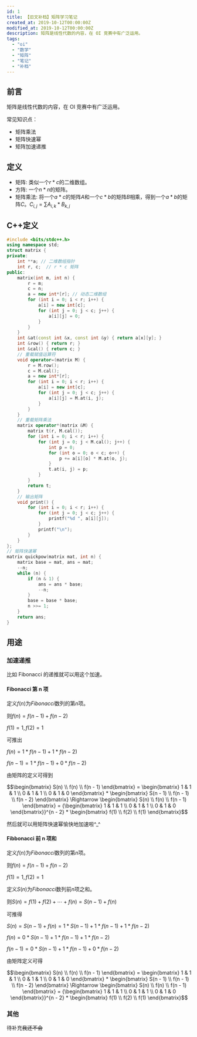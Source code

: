 ```yaml
---
id: 1
title: 【旧文补档】矩阵学习笔记
created_at: 2019-10-12T00:00:00Z
modified_at: 2019-10-12T00:00:00Z
description: 矩阵是线性代数的内容，在 OI 竞赛中有广泛运用。
tags:
  - "oi"
  - "数学"
  - "矩阵"
  - "笔记"
  - "补档"
---
```


## 前言

矩阵是线性代数的内容，在 OI 竞赛中有广泛运用。

常见知识点：

- 矩阵乘法
- 矩阵快速幂
- 矩阵加速递推

## 定义

- 矩阵: 类似一个$r * c$的二维数组。
- 方阵: 一个$n * n$的矩阵。
- 矩阵乘法: 将一个$a * c$的矩阵$A$和一个$c * b$的矩阵$B$相乘，得到一个$a * b$的矩阵$C$。$C_{i,j} = \sum{A_{i, k} * B_{k, j}}$

## C++定义

```cpp
#include <bits/stdc++.h>
using namespace std;
struct matrix {
private:
    int **a; // 二维数组指针
    int r, c;  // r * c 矩阵
public:
    matrix(int m, int n) {
        r = m;
        c = n;
        a = new int*[r]; // 动态二维数组
        for (int i = 0; i < r; i++) {
            a[i] = new int[c];
            for (int j = 0; j < c; j++) {
                a[i][j] = 0;
            }
        }
    }
    int &at(const int &x, const int &y) { return a[x][y]; }
    int &row() { return r; }
    int &cal() { return c; }
    // 重载赋值运算符
    void operator=(matrix M) {
        r = M.row();
        c = M.cal();
        a = new int*[r];
        for (int i = 0; i < r; i++) {
            a[i] = new int[c];
            for (int j = 0; j < c; j++) {
                a[i][j] = M.at(i, j);
            }
        }
    }
    // 重载矩阵乘法
    matrix operator*(matrix &M) {
        matrix t(r, M.cal());
        for (int i = 0; i < r; i++) {
            for (int j = 0; j < M.cal(); j++) {
                int p = 0;
                for (int o = 0; o < c; o++) {
                    p += a[i][o] * M.at(o, j);
                }
                t.at(i, j) = p;
            }
        }
        return t;
    }
    // 输出矩阵
    void print() {
        for (int i = 0; i < r; i++) {
            for (int j = 0; j < c; j++) {
                printf("%d ", a[i][j]);
            }
            printf("\n");
        }
    }
};
// 矩阵快速幂
matrix quickpow(matrix mat, int n) {
    matrix base = mat, ans = mat;
    --n;
    while (n) {
        if (n & 1) {
            ans = ans * base;
            --n;
        }
        base = base * base;
        n >>= 1;
    }
    return ans;
}
```

## 用途

### 加速递推

比如 Fibonacci 的递推就可以用这个加速。

#### Fibonacci 第 n 项

定义$f(n)$为$Fibonacci$数列的第$n$项。

则$f(n) = f(n - 1) + f(n - 2)$​

$f(1) = 1, f(2) =1$

可推出

$f(n) = 1 * f(n - 1) + 1 * f(n - 2)$

$f(n - 1) = 1 * f(n - 1) + 0 * f(n - 2)$

由矩阵的定义可得到

$$\begin{bmatrix} S(n) \\ f(n) \\ f(n - 1) \end{bmatrix} = \begin{bmatrix} 1 & 1 & 1 \\ 0 & 1 & 1 \\ 0 & 1 & 0 \end{bmatrix} * \begin{bmatrix} S(n - 1) \\ f(n - 1) \\ f(n - 2) \end{bmatrix} \Rightarrow \begin{bmatrix} S(n) \\ f(n) \\ f(n - 1) \end{bmatrix} = {\begin{bmatrix} 1 & 1 & 1 \\ 0 & 1 & 1 \\ 0 & 1 & 0 \end{bmatrix}}^{n - 2} * \begin{bmatrix} f(1) \\ f(2) \\ f(1) \end{bmatrix}$$

然后就可以用矩阵快速幂愉快地加速啦^\_^

#### Fibbonacci 前 n 项和

定义$f(n)$为$Fibonacci$数列的第$n$项。

则$f(n) = f(n - 1) + f(n - 2)$

$f(1) = 1, f(2) =1$

定义$S(n)$为$Fibonacci$数列前$n$项之和。

则$S(n) = f(1) + f(2) + \cdots + f(n) = S(n - 1) + f(n)$

可推得

$S(n) = S(n - 1) + f(n) = 1 * S(n - 1) + 1 * f(n - 1) + 1 * f(n - 2)$

$f(n) = 0 * S(n - 1) + 1 * f(n - 1) + 1 * f(n - 2)$

$f(n - 1) = 0 * S(n - 1) + 1 * f(n - 1) + 0 * f(n - 2)$

由矩阵定义可得

$$\begin{bmatrix} S(n) \\ f(n) \\ f(n - 1) \end{bmatrix} = \begin{bmatrix} 1 & 1 & 1 \\ 0 & 1 & 1 \\ 0 & 1 & 0 \end{bmatrix} * \begin{bmatrix} S(n - 1) \\ f(n - 1) \\ f(n - 2) \end{bmatrix} \Rightarrow \begin{bmatrix} S(n) \\ f(n) \\ f(n - 1) \end{bmatrix} = {\begin{bmatrix} 1 & 1 & 1 \\ 0 & 1 & 1 \\ 0 & 1 & 0 \end{bmatrix}}^{n - 2} * \begin{bmatrix} f(1) \\ f(2) \\ f(1) \end{bmatrix}$$

### 其他

待补充~~我还不会~~
